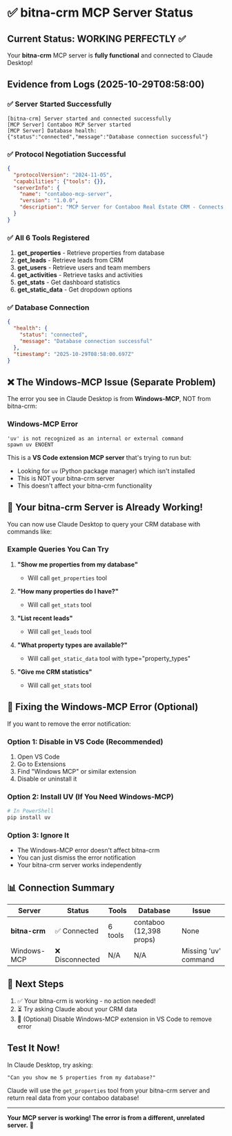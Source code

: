 # ✅ bitna-crm MCP Server Status

## Current Status: WORKING PERFECTLY ✅

Your **bitna-crm** MCP server is **fully functional** and connected to Claude Desktop!

## Evidence from Logs (2025-10-29T08:58:00)

### ✅ Server Started Successfully
```
[bitna-crm] Server started and connected successfully
[MCP Server] Contaboo MCP Server started
[MCP Server] Database health: {"status":"connected","message":"Database connection successful"}
```

### ✅ Protocol Negotiation Successful
```json
{
  "protocolVersion": "2024-11-05",
  "capabilities": {"tools": {}},
  "serverInfo": {
    "name": "contaboo-mcp-server",
    "version": "1.0.0",
    "description": "MCP Server for Contaboo Real Estate CRM - Connects to project database only"
  }
}
```

### ✅ All 6 Tools Registered
1. **get_properties** - Retrieve properties from database
2. **get_leads** - Retrieve leads from CRM
3. **get_users** - Retrieve users and team members
4. **get_activities** - Retrieve tasks and activities
5. **get_stats** - Get dashboard statistics
6. **get_static_data** - Get dropdown options

### ✅ Database Connection
```json
{
  "health": {
    "status": "connected",
    "message": "Database connection successful"
  },
  "timestamp": "2025-10-29T08:58:00.697Z"
}
```

## ❌ The Windows-MCP Issue (Separate Problem)

The error you see in Claude Desktop is from **Windows-MCP**, NOT from bitna-crm:

### Windows-MCP Error
```
'uv' is not recognized as an internal or external command
spawn uv ENOENT
```

This is a **VS Code extension MCP server** that's trying to run but:
- Looking for `uv` (Python package manager) which isn't installed
- This is NOT your bitna-crm server
- This doesn't affect your bitna-crm functionality

## 🎯 Your bitna-crm Server is Already Working!

You can now use Claude Desktop to query your CRM database with commands like:

### Example Queries You Can Try

1. **"Show me properties from my database"**
   - Will call `get_properties` tool

2. **"How many properties do I have?"**
   - Will call `get_stats` tool

3. **"List recent leads"**
   - Will call `get_leads` tool

4. **"What property types are available?"**
   - Will call `get_static_data` tool with type="property_types"

5. **"Give me CRM statistics"**
   - Will call `get_stats` tool

## 🔧 Fixing the Windows-MCP Error (Optional)

If you want to remove the error notification:

### Option 1: Disable in VS Code (Recommended)
1. Open VS Code
2. Go to Extensions
3. Find "Windows MCP" or similar extension
4. Disable or uninstall it

### Option 2: Install UV (If You Need Windows-MCP)
```powershell
# In PowerShell
pip install uv
```

### Option 3: Ignore It
- The Windows-MCP error doesn't affect bitna-crm
- You can just dismiss the error notification
- Your bitna-crm server works independently

## 📊 Connection Summary

| Server | Status | Tools | Database | Issue |
|--------|--------|-------|----------|-------|
| **bitna-crm** | ✅ Connected | 6 tools | contaboo (12,398 props) | None |
| Windows-MCP | ❌ Disconnected | N/A | N/A | Missing 'uv' command |

## 🚀 Next Steps

1. ✅ Your bitna-crm is working - no action needed!
2. ⏳ Try asking Claude about your CRM data
3. 🔧 (Optional) Disable Windows-MCP extension in VS Code to remove error

## Test It Now!

In Claude Desktop, try asking:
```
"Can you show me 5 properties from my database?"
```

Claude will use the `get_properties` tool from your bitna-crm server and return real data from your contaboo database!

---

**Your MCP server is working! The error is from a different, unrelated server.** 🎉
